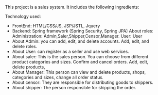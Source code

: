
This project is a sales system. 
It includes the following ingredients:

Technology used:
  - FrontEnd: HTML/CSS/JS, JSP/JSTL, Jquery
  - Backend: Spring framework (Spring Security, Spring JPA)
About roles:
  Administration: Admin,Saler,Shipper,Censor,Manager.
  User: User 
  - About Admin: you can add, edit, and delete accounts. Add, edit, and delete roles.
  - About User: can register as a seller and use web services.
  - About saler: This is the sales person. You can choose from different product categories and sizes. Confirm and cancel orders. Add, edit, delete products,  
  - About Manager: This person can view and delete products, shops, categories and sizes, change all order status. 
  - About censor: They are responsible for distributing goods to shippers. 
  - About shipper: The person responsible for shipping the order.
